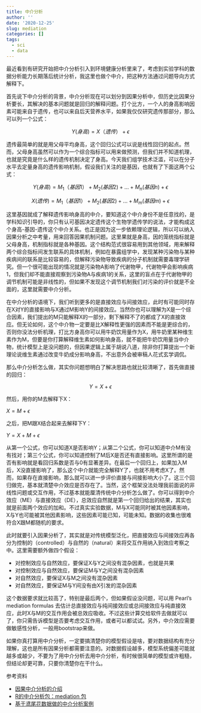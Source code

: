 ```yaml
---
title: 中介分析
author: ''
date: '2020-12-25'
slug: mediation
categories: []
tags:
  - sci
  - data
---
```


最近看到有研究开始把中介分析引入到环境健康分析里来了，考虑到实验学科的数据分析能力长期落后统计分析，我这里也做个中介，把这种方法通过问题导向方式解释下。

首先说下中介分析的背景，中介分析现在可以划分到因果分析中，但历史比因果分析要长，其解决的基本问题就是回归的解释问题。打个比方，一个人的身高影响因素可能来自于遗传，也可以来自后天营养水平，如果我仅仅研究遗传那部分，那么可以列一个公式：

$$Y(身高) = X（遗传）+\epsilon$$

遗传最简单的就是用父母平均身高，这个回归公式可以说是线性回归的起点。然而，父母身高虽然可以作为一个综合指标可以用来做预测，但我们并不知道机理，也就是究竟是什么样的遗传机制决定了身高。今天我们组学技术泛滥，可以在分子水平去定量身高的遗传影响机制，假设我们关注的是基因，也就有了下面这两个公式：

$$Y(身高) = M_1（基因1）+ M_2(基因2)+...+M_n(基因n)+\epsilon$$

$$X(遗传) = M_1（基因1）+ M_2(基因2)+...+M_m(基因m)+\epsilon$$

这里基因就成了解释遗传影响身高的中介，要知道这个中介身份不是任意找的，是学科知识引导的，你只有认可基因决定遗传这个生物学遗传学的说法，才能构成这个身高-基因-遗传这个中介关系。也正是因为这一步依赖理论逻辑，所以可以纳入因果分析之中考量，用来回答因果机制问题。这里果就是身高，因的笼统指标就是父母身高，机制指标就是各种基因。这个结构范式很容易用到其他领域，用来解释两个综合指标间发生联系的具体机制，例如在暴露组学中，发现某种污染物与某种疾病间的联系是比较容易的，但解释污染物导致疾病的分子机制就需要毒理学研究。但一个很可能出现的情况就是污染物A影响了代谢物甲，代谢物甲会影响疾病1，但我们却不能直接观察到污染物A与疾病1的关系，这里的盲点在于代谢物甲的调节机制可能是非线性的，但如果不发现这个调节机制我们对污染的评价就是不全面的，这里就需要中介分析。

在中介分析的语境下，我们听到更多的是直接效应与间接效应，此时有可能同时存在X对Y的直接影响与X通过M影响Y的间接效应。当然你也可以理解为X是一个综合因素，我们提出的M只能解释X的一部分，剩下解释不了的都成了X的直接效应。但无论如何，这个中介物一定要是比X解释性更强的因素而不能是更综合的，否则你没法分析机理，打比方身高你可以用牛奶饮用量作为X，用牛奶里某种维生素作为M，但要是你打算解释维生素如何影响身高，就不能把牛奶饮用量当中介物，统计模型上是没问题的，但因果逻辑上属于胡说八道，除非你打算提出一个新理论说维生素通过改变牛奶成分影响身高，不出意外会被审稿人花式玄学调侃。

那么中介分析怎么做，其实你问题想明白了解决思路也就比较清晰了，首先做直接的回归：

$$Y = X+\epsilon$$

然后，用你的M去解释下X：

$X = M+\epsilon$

之后，把M跟X结合起来去解释下Y：

$Y=X+M+\epsilon$

从第一个公式，你可以知道X是否影响Y；从第二个公式，你可以知道中介M有没有找对；第三个公式，你可以知道控制了M后X是否还有直接影响。这里所谓的是否有影响就是看回归系数是否与0有显著差异。在最后一个回归上，如果加入M后，X没直接影响了，那么这个中介就能完全解释Y了，也就不用考虑X了。然而，如果存在直接影响，那么就可以进一步评价直接与间接影响大小了。这三个回归做完，基本就清楚中介效应是否存在了。当然，这个框架没法处理我前面说的非线性问题或交互作用，不过基本就能厘清传统中介分析怎么做了。你可以得到中介效应（ME）与直接效应（DE），总效应自然就是第一个回归给出的结果，其实也就是前面两个效应的加和。不过真实实验数据，M与X可能同时被其他因素影响，X与Y也可能被其他因素影响，这些因素可能已知，可能未知。数据的收集也很难符合X跟M都随机的要求。

此时就要引入因果分析了，其实就是对传统模型泛化，把直接效应与间接效应再各分为控制的（controlled）与自然的（natural）来将交互作用纳入到效应考察之中。这里需要额外做四个假设：

- 对控制效应与自然效应，要保证X与Y之间没有混杂因素，也就是共果
- 对控制效应与自然效应，要保证M与Y之间没有混杂因素
- 对自然效应，要保证X与M之间没有混杂因素
- 对自然效应，要保证M与Y间没有由X引发的混杂因素

这个数据要求就比较高了，特别是最后两个，但如果假设没问题，可以用 Pearl’s mediation formulas 去估计总直接效应与纯间接效应或总间接效应与纯直接效应，此时X与M的交互作用会被总效应吸收。不过这些计算交给软件去做就可以了，你只需告诉模型是否要考虑交互作用，或者可以都试试。另外，中介效应需要做敏感性分析，一般用bootstrap来做。

如果你真打算用中介分析，一定要搞清楚你的模型假设是啥，要对数据结构有充分理解，这也是所有因果分析都需要注意的。对数据假设越多，模型系统偏差可能就越多或越少，不要为了用中介分析去用中介分析，有时候很简单的模型或许粗糙，但结论却更可靠，只要你清楚你在干什么。

参考资料

- [因果中介分析的介绍](https://www.publichealth.columbia.edu/research/population-health-methods/causal-mediation)
- [R的中介分析包：mediation 包](https://cran.r-project.org/web/packages/mediation/index.html)
- [基于鸢尾花数据做的中介分析案例](https://towardsdatascience.com/doing-and-reporting-your-first-mediation-analysis-in-r-2fe423b92171)

